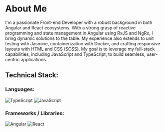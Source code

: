 # About Me

I'm a passionate Front-end Developer with a robust background in both Angular and React ecosystems. With a strong grasp of reactive programming and state management in Angular using RxJS and NgRx, I bring dynamic solutions to the table. My experience also extends to unit testing with Jasmine, containerization with Docker, and crafting responsive layouts with HTML and CSS (SCSS). My goal is to leverage my full-stack capabilities, including JavaScript and TypeScript, to build seamless, user-centric applications.


## Technical Stack:

### Languages:
![TypeScript](https://skillicons.dev/icons?i=ts) ![JavaScript](https://skillicons.dev/icons?i=js)

### Frameworks / Libraries:
![Angular](https://skillicons.dev/icons?i=angular) ![React](https://skillicons.dev/icons?i=react)

